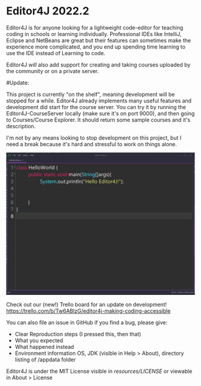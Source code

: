 # Editor4J 2022.2




Editor4J is for anyone looking for a lightweight code-editor for teaching coding
in schools or learning individually. Professional IDEs like IntelliJ, Eclipse and NetBeans are great
but their features can sometimes make the experience more complicated, and you end up
spending time learning to use the IDE instead of Learning to code.

Editor4J *will* also add support for creating and taking courses uploaded by the community
or on a private server. 

#Update:

This project is currently "on the shelf", meaning development will be stopped for a while. Editor4J already implements 
many useful features and development did start for the 
course server. You can try it by running the Editor4J-CourseServer locally (make sure it's on port 9000), 
and then going to Courses/Course Explorer. It should return some sample
courses and it's description.

I'm not by any means looking to stop development on this project, but I need a break because
it's hard and stressful to work on things alone. 



![](project-info/screenshots/dark.png)

Check out our (new!) Trello board for an update on development!
https://trello.com/b/Tw6ABlzG/editor4j-making-coding-accessible

You can also file an issue in GitHub if you find a bug, please give:

* Clear Reproduction steps (I pressed this, then that)
* What you expected
* What happened instead
* Environment information OS, JDK (visible in Help > About), directory listing of /appdata folder

Editor4J is under the MIT License visible in *resources/LICENSE* or viewable in About > License

